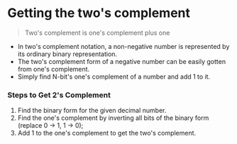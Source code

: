 # Getting the two's complement
> Two's complement is one's complement plus one

- In two's complement notation, a non-negative number is represented by its ordinary binary representation.
- The two's complement form of a negative number can be easily gotten from one's complement.
- Simply find N-bit's one's complement of a number and add 1 to it.


### Steps to Get 2's Complement
1. Find the binary form for the given decimal number.
2. Find the one's complement by inverting all bits of the binary form (replace 0 → 1, 1 → 0);
3. Add 1 to the one's complement to get the two's complement.

